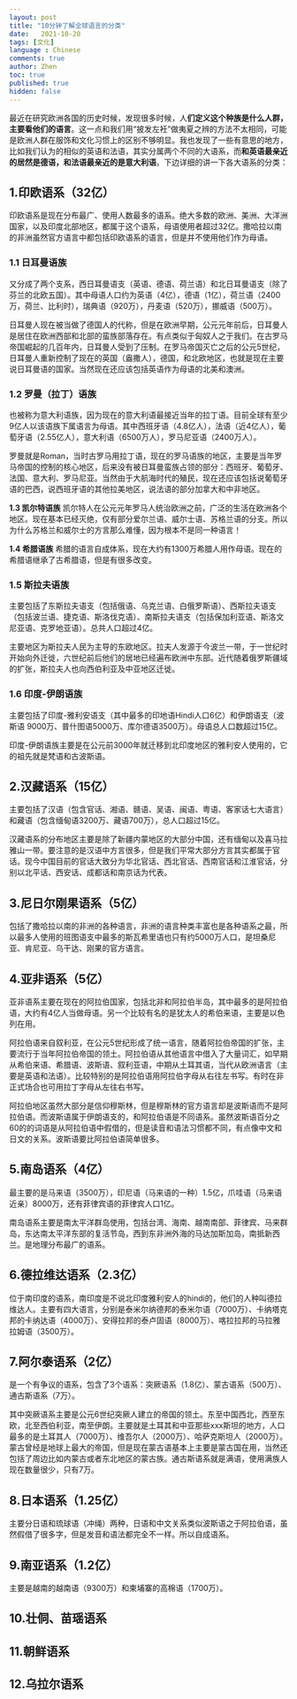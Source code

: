```yaml
---
layout: post
title: "10分钟了解全球语言的分类"
date:   2021-10-20
tags: [文化]
language : Chinese
comments: true
author: Zhen
toc: true
published: true
hidden: false
---
```

最近在研究欧洲各国的历史时候，发现很多时候，人**们定义这个种族是什么人群，主要看他们的语言**。这一点和我们用“披发左衽”做夷夏之辨的方法不太相同，可能是欧洲人群在服饰和文化习惯上的区别不够明显。我也发现了一些有意思的地方，比如我们认为的相似的英语和法语，其实分属两个不同的大语系，而**和英语最亲近的居然是德语，和法语最亲近的是意大利语**。下边详细的讲一下各大语系的分类：

## 1.印欧语系（32亿）
印欧语系是现在分布最广、使用人数最多的语系。绝大多数的欧洲、美洲、大洋洲国家，以及印度北部地区，都属于这个语系，母语使用者超过32亿。撒哈拉以南的非洲虽然官方语言中都包括印欧语系的语言，但是并不使用他们作为母语。

### 1.1 日耳曼语族
又分成了两个支系，西日耳曼语支（英语、德语、荷兰语）和北日耳曼语支（除了芬兰的北欧五国）。其中母语人口约为英语（4亿），德语（1亿），荷兰语（2400万，荷兰、比利时），瑞典语（920万），丹麦语（520万），挪威语（500万）。

日耳曼人现在被当做了德国人的代称，但是在欧洲早期，公元元年前后，日耳曼人是居住在欧洲西部和北部的蛮族部落存在。有点类似于匈奴人之于我们。在古罗马帝国崛起的几百年内，日耳曼人受到了压制。在罗马帝国灭亡之后的公元5世纪，日耳曼人重新控制了现在的英国（盎撒人），德国，和北欧地区，也就是现在主要说日耳曼语的国家。当然现在还应该包括英语作为母语的北美和澳洲。

### 1.2 罗曼（拉丁）语族
也被称为意大利语族，因为现在的意大利语最接近当年的拉丁语。目前全球有至少9亿人以该语族下属语言为母语。其中西班牙语（4.8亿人），法语（近4亿人），葡萄牙语（2.55亿人），意大利语（6500万人），罗马尼亚语（2400万人）。

罗曼就是Roman，当时古罗马用拉丁语，现在的罗马语族的地区，主要是当年罗马帝国的控制的核心地区，后来没有被日耳曼蛮族占领的部分：西班牙、葡萄牙、法国、意大利、罗马尼亚。当然由于大航海时代的殖民，现在还应该包括说葡萄牙语的巴西，说西班牙语的其他拉美地区，说法语的部分加拿大和中非地区。

**1.3 凯尔特语族**
凯尔特人在公元元年罗马人统治欧洲之前，广泛的生活在欧洲各个地区。现在基本已经灭绝，仅有部分爱尔兰语、威尔士语、苏格兰语的分支。所以为什么苏格兰和威尔士的方言那么难懂，因为根本不是同一种语言！

**1.4 希腊语族**
希腊的语言自成体系，现在大约有1300万希腊人用作母语。现在的希腊语继承了古希腊语，但是有很多改变。

### 1.5 斯拉夫语族
主要包括了东斯拉夫语支（包括俄语、乌克兰语、白俄罗斯语）、西斯拉夫语支（包括波兰语、捷克语、斯洛伐克语）、南斯拉夫语支（包括保加利亚语、斯洛文尼亚语、克罗地亚语）。总共人口超过4亿。

主要地区为斯拉夫人民为主导的东欧地区。拉夫人发源于今波兰一带，于一世纪时开始向外迁徙，六世纪前后他们的居地已经遍布欧洲中东部。近代随着俄罗斯疆域的扩张，斯拉夫人也向西伯利亚及中亚地区迁徙。

### 1.6 印度-伊朗语族
主要包括了印度-雅利安语支（其中最多的印地语Hindi人口6亿）和伊朗语支（波斯语 9000万、普什图语5000万、库尔德语3500万）。母语总人口数超过15亿。

印度-伊朗语族主要是在公元前3000年就迁移到北印度地区的雅利安人使用的，它的祖先就是梵语和古波斯语。

## 2.汉藏语系（15亿）
主要包括了汉语（包含官话、湘语、赣语、吴语、闽语、粤语、客家话七大语言）和藏语（包含缅甸语3200万、藏语700万），总人口超过15亿。

汉藏语系的分布地区主要是除了新疆内蒙地区的大部分中国，还有缅甸以及喜马拉雅山一带。要注意的是汉语中方言很多，但是我们平常大部分方言其实都属于官话。现今中国目前的官话大致分为华北官话、西北官话、西南官话和江淮官话，分别以北平话、西安话、成都话和南京话为代表。

## 3.尼日尔刚果语系（5亿）
包括了撒哈拉以南的非洲的各种语言，非洲的语言种类丰富也是各种语系之最，所以最多人使用的班图语支中最多的斯瓦希里语也只有约5000万人口，是坦桑尼亚、肯尼亚、乌干达、刚果的官方语言。

## 4.亚非语系（5亿）
亚非语系主要在现在的阿拉伯国家，包括北非和阿拉伯半岛，其中最多的是阿拉伯语，大约有4亿人当做母语。另一个比较有名的是犹太人的希伯来语，主要是以色列在用。

阿拉伯语来自叙利亚，在公元5世纪形成了统一语言，随着阿拉伯帝国的扩张，主要流行于当年阿拉伯帝国的领土。阿拉伯语从其他语言中借入了大量词汇，如早期从希伯来语、希腊语、波斯语、叙利亚语，中期从土耳其语，当代从欧洲语言（主要是英语和法语）。比较特别的是阿拉伯语用阿拉伯字母从右往左书写。有时在非正式场合也可用拉丁字母从左往右书写。

阿拉伯地区虽然大部分是信仰穆斯林，但是穆斯林的官方语言却是波斯语而不是阿拉伯语。而波斯语属于伊朗语支的，和阿拉伯语是不同语系。虽然波斯语百分之60的的词语是从阿拉伯语中假借的，但是读音和语法习惯都不同，有点像中文和日文的关系。波斯语要比阿拉伯语简单很多。

## 5.南岛语系（4亿）
最主要的是马来语（3500万），印尼语（马来语的一种）1.5亿，爪哇语（马来语近亲）8000万，还有菲律宾语的菲律宾人口1亿。

南岛语系主要是南太平洋群岛使用，包括台湾、海南、越南南部、菲律宾、马来群岛，东达南太平洋东部的复活节岛，西到东非洲外海的马达加斯加岛，南抵新西兰。是地理分布最广的语系。

## 6.德拉维达语系（2.3亿）
位于南印度的语系，南印度是不说北印度雅利安人的hindi的，他们的人种叫德拉维达人。主要有四大语言，分别是泰米尔纳德邦的泰米尔语（7000万）、卡纳塔克邦的卡纳达语（4000万）、安得拉邦的泰卢固语（8000万）、喀拉拉邦的马拉雅拉姆语（3500万）。

## 7.阿尔泰语系（2亿）
是一个有争议的语系，包含了3个语系：突厥语系（1.8亿）、蒙古语系（500万）、通古斯语系（7万）。

其中突厥语系主要是公元6世纪突厥人建立的帝国的领土。东至中国西北，西至东欧，北至西伯利亚，南至伊朗。主要就是土耳其和中亚那些xxx斯坦的地方，人口最多的是土耳其人（7000万）、维吾尔人（2000万）、哈萨克斯坦人（2000万）。蒙古曾经是地球上最大的帝国，但是现在蒙古语基本上主要是蒙古国在用，当然还包括了周边比如内蒙古或者东北地区的蒙古族。通古斯语系就是满语，使用满族人现在数量很少，只有7万。

## 8.日本语系（1.25亿）
主要分日语和琉球语（冲绳）两种，日语和中文关系类似波斯语之于阿拉伯语，虽然假借了很多字，但是发音和语法都完全不一样。所以自成语系。

## 9.南亚语系（1.2亿）
主要是越南的越南语（9300万）和柬埔寨的高棉语（1700万）。

## 10.壮侗、苗瑶语系 

## 11.朝鲜语系
## 12.乌拉尔语系 
<!--stackedit_data:
eyJoaXN0b3J5IjpbMjk0MzA0MTYxLDEzNzU1OTQwNjUsMTg1ND
I3MTE3LC0xOTk5MzIyNTg4LDQ4ODIwMjA3NSwxMjc1MzY0NDA1
LC0xNTkyMTA1OTAsMTk5OTkxOTY4MSw1NTc0NzM0NTAsNjcwOT
QzMzk4LDE2ODIwMzc0NDcsNjkyMzA5NTI5XX0=
-->